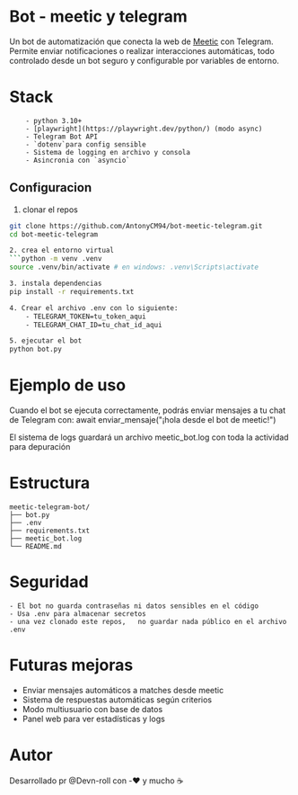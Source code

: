 # Bot - meetic y telegram
Un bot de automatización que conecta la web de [Meetic](https://www.meetic.es) con Telegram. Permite enviar notificaciones o realizar interacciones automáticas, todo controlado desde un bot seguro y configurable por variables de entorno.

# Stack
```
    - python 3.10+
    - [playwright](https://playwright.dev/python/) (modo async)
    - Telegram Bot API
    - `dotenv`para config sensible
    - Sistema de logging en archivo y consola
    - Asincronia con `asyncio`
```

## Configuracion 
1. clonar el repos
```bash
git clone https://github.com/AntonyCM94/bot-meetic-telegram.git
cd bot-meetic-telegram

2. crea el entorno virtual
```python -m venv .venv
source .venv/bin/activate # en windows: .venv\Scripts\activate

3. instala dependencias
pip install -r requirements.txt

4. Crear el archivo .env con lo siguiente:
    - TELEGRAM_TOKEN=tu_token_aqui
    - TELEGRAM_CHAT_ID=tu_chat_id_aqui

5. ejecutar el bot
python bot.py
```

# Ejemplo de uso
Cuando el bot se ejecuta correctamente, podrás enviar mensajes a tu chat de Telegram con: 
await enviar_mensaje("¡hola desde el bot de meetic!")

El sistema de logs guardará un archivo meetic_bot.log con toda la actividad para depuración

# Estructura
```
meetic-telegram-bot/
├── bot.py
├── .env
├── requirements.txt
├── meetic_bot.log
└── README.md
```

# Seguridad
    - El bot no guarda contraseñas ni datos sensibles en el código
    - Usa .env para almacenar secretos
    - una vez clonado este repos,   no guardar nada público en el archivo .env

# Futuras mejoras

-   Enviar mensajes automáticos a matches desde meetic
-   Sistema de respuestas automáticas según criterios
-   Modo multiusuario con base de datos
-   Panel web para ver estadísticas y logs 

# Autor
Desarrollado pr @Devn-roll con -❤️ y mucho ☕